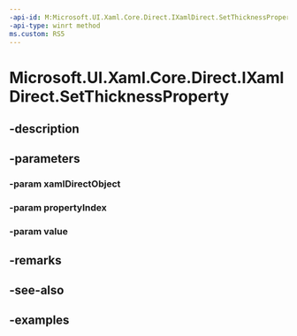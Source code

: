 ```yaml
---
-api-id: M:Microsoft.UI.Xaml.Core.Direct.IXamlDirect.SetThicknessProperty(Microsoft.UI.Xaml.Core.Direct.XamlDirectObject,Microsoft.UI.Xaml.Core.Direct.XamlPropertyIndex,Windows.UI.Xaml.Thickness)
-api-type: winrt method
ms.custom: RS5
---
```


<!-- Method syntax.
public void IXamlDirect.SetThicknessProperty(XamlDirectObject xamlDirectObject, XamlPropertyIndex propertyIndex, Thickness value)
-->

# Microsoft.UI.Xaml.Core.Direct.IXamlDirect.SetThicknessProperty

## -description

## -parameters
### -param xamlDirectObject

### -param propertyIndex

### -param value

## -remarks

## -see-also

## -examples


